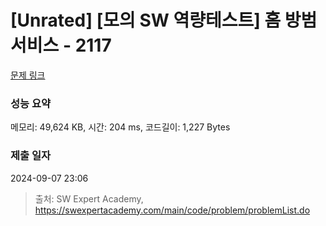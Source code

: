 # [Unrated] [모의 SW 역량테스트] 홈 방범 서비스 - 2117 

[문제 링크](https://swexpertacademy.com/main/code/problem/problemDetail.do?contestProbId=AV5V61LqAf8DFAWu) 

### 성능 요약

메모리: 49,624 KB, 시간: 204 ms, 코드길이: 1,227 Bytes

### 제출 일자

2024-09-07 23:06



> 출처: SW Expert Academy, https://swexpertacademy.com/main/code/problem/problemList.do
